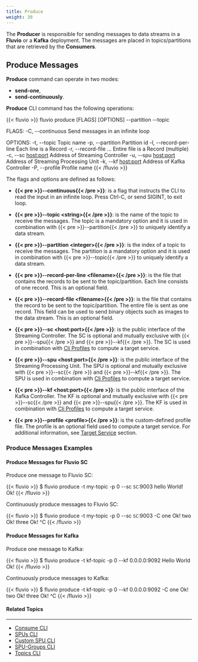 ```yaml
---
title: Produce
weight: 30
---
```


The __Producer__ is responsible for sending messages to data streams in a __Fluvio__ or a __Kafka__ deployment. The messages are placed in topics/partitions that are retrieved by the __Consumers__.


## Produce Messages

__Produce__ command can operate in two modes:

* __send-one__,
* __send-continuously__.

__Produce__ CLI command has the following operations: 

{{< fluvio >}}
fluvio produce [FLAGS] [OPTIONS] --partition <integer> --topic <string>

FLAGS:
    -C, --continuous     Send messages in an infinite loop

OPTIONS:
    -t, --topic <string>                Topic name
    -p, --partition <integer>           Partition id
    -l, --record-per-line <filename>    Each line is a Record
    -r, --record-file <filename>...     Entire file is a Record (multiple)
    -c, --sc <host:port>                Address of Streaming Controller
    -u, --spu <host:port>               Address of Streaming Processing Unit
    -k, --kf <host:port>                Address of Kafka Controller
    -P, --profile <profile>             Profile name
{{< /fluvio >}}

The flags and options are defined as follows:

* <strong>{{< pre >}}--continuous{{< /pre >}}</strong>: is a flag that instructs the CLI to read the input in an infinite loop. Press Ctrl-C, or send SIGINT, to exit loop.

* <strong>{{< pre >}}--topic &lt;string&gt;{{< /pre >}}</strong>:
is the name of the topic to receive the messages. The topic is a mandatory option and it is used in combination with {{< pre >}}--partition{{< /pre >}} to uniquely identify a data stream.

* <strong>{{< pre >}}--partition &lt;integer&gt;{{< /pre >}}</strong>:
is the index of a topic to receive the messages. The partition is a mandatory option and it is used in combination with {{< pre >}}--topic{{< /pre >}} to uniquely identify a data stream.

* <strong>{{< pre >}}--record-per-line &lt;filename&gt;{{< /pre >}}</strong>:
is the file that contains the records to be sent to the topic/partition. Each line consists of one record. This is an optional field.

* <strong>{{< pre >}}--record-file &lt;filename&gt;{{< /pre >}}</strong>:
is the file that contains the record to be sent to the topic/partition. The entire file is sent as one record. This field can be used to send binary objects such as images to the data stream. This is an optional field.

* <strong>{{< pre >}}--sc &lt;host:port&gt;{{< /pre >}}</strong>:
is the public interface of the Streaming Controller. The SC is optional and mutually exclusive with {{< pre >}}--spu{{< /pre >}} and {{< pre >}}--kf{{< /pre >}}. The SC is used in combination with [Cli Profiles](../profiles) to compute a target service.

* <strong>{{< pre >}}--spu &lt;host:port&gt;{{< /pre >}}</strong>:
is the public interface of the Streaming Processing Unit. The SPU is optional and mutually exclusive with {{< pre >}}--sc{{< /pre >}} and {{< pre >}}--kf{{< /pre >}}. The SPU is used in combination with [Cli Profiles](../profiles) to compute a target service.

* <strong>{{< pre >}}--kf &lt;host:port&gt;{{< /pre >}}</strong>:
is the public interface of the Kafka Controller. The KF is optional and mutually exclusive with {{< pre >}}--sc{{< /pre >}} and {{< pre >}}--spu{{< /pre >}}. The KF is used in combination with [Cli Profiles](../profiles) to compute a target service.

* <strong>{{< pre >}}--profile &lt;profile&gt;{{< /pre >}}</strong>:
is the custom-defined profile file. The profile is an optional field used to compute a target service. For additional information, see [Target Service](..#target-service) section.

### Produce Messages Examples 

#### Produce Messages for Fluvio SC

Produce one message to Fluvio SC:

{{< fluvio >}}
$ fluvio produce -t my-topic -p 0 --sc `SC`:9003
hello World!
Ok!
{{< /fluvio >}}

Continuously produce messages to Fluvio SC:

{{< fluvio >}}
$ fluvio produce -t my-topic -p 0 --sc `SC`:9003 -C
one 
Ok!
two
Ok!
three
Ok!
^C
{{< /fluvio >}}


#### Produce Messages for Kafka

Produce one message to Kafka:

{{< fluvio >}}
$ fluvio produce -t kf-topic -p 0 --kf 0.0.0.0:9092
Hello World
Ok!
{{< /fluvio >}}

Continuously produce messages to Kafka:

{{< fluvio >}}
$ fluvio produce -t kf-topic -p 0 --kf 0.0.0.0:9092 -C
one
Ok!
two
Ok!
three
Ok!
^C
{{< /fluvio >}}


#### Related Topics
-------------------
* [Consume CLI](../consume)
* [SPUs CLI](../spus)
* [Custom SPU CLI](../custom-spus)
* [SPU-Groups CLI](../spu-groups)
* [Topics CLI](../topics)